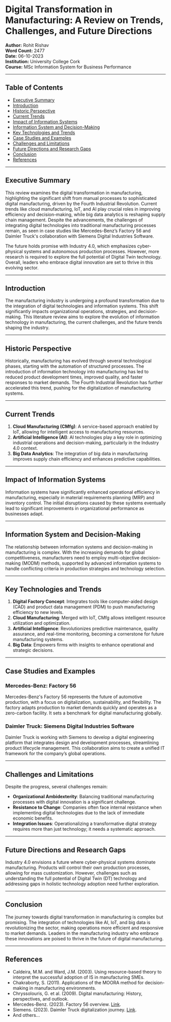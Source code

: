 # Digital Transformation in Manufacturing: A Review on Trends, Challenges, and Future Directions

**Author:** Rohit Rishav  
**Word Count:** 2477  
**Date:** 06-10-2023  
**Institution:** University College Cork  
**Course:** MSc Information System for Business Performance  

---

## Table of Contents
- [Executive Summary](#executive-summary)
- [Introduction](#introduction)
- [Historic Perspective](#historic-perspective)
- [Current Trends](#current-trends)
- [Impact of Information Systems](#impact-of-information-systems)
- [Information System and Decision-Making](#information-system-and-decision-making)
- [Key Technologies and Trends](#key-technologies-and-trends)
- [Case Studies and Examples](#case-studies-and-examples)
- [Challenges and Limitations](#challenges-and-limitations)
- [Future Directions and Research Gaps](#future-directions-and-research-gaps)
- [Conclusion](#conclusion)
- [References](#references)

---

## Executive Summary

This review examines the digital transformation in manufacturing, highlighting the significant shift from manual processes to sophisticated digital manufacturing, driven by the Fourth Industrial Revolution. Current trends like cloud manufacturing, IoT, and AI play crucial roles in improving efficiency and decision-making, while big data analytics is reshaping supply chain management. Despite the advancements, the challenges of integrating digital technologies into traditional manufacturing processes remain, as seen in case studies like Mercedes-Benz’s Factory 56 and Daimler Truck's collaboration with Siemens Digital Industries Software. 

The future holds promise with Industry 4.0, which emphasizes cyber-physical systems and autonomous production processes. However, more research is required to explore the full potential of Digital Twin technology. Overall, leaders who embrace digital innovation are set to thrive in this evolving sector.

---

## Introduction

The manufacturing industry is undergoing a profound transformation due to the integration of digital technologies and information systems. This shift significantly impacts organizational operations, strategies, and decision-making. This literature review aims to explore the evolution of information technology in manufacturing, the current challenges, and the future trends shaping the industry.

---

## Historic Perspective

Historically, manufacturing has evolved through several technological phases, starting with the automation of structured processes. The introduction of information technology into manufacturing has led to reduced product development times, improved quality, and faster responses to market demands. The Fourth Industrial Revolution has further accelerated this trend, pushing for the digitalization of manufacturing systems.

---

## Current Trends

1. **Cloud Manufacturing (CMfg)**: A service-based approach enabled by IoT, allowing for intelligent access to manufacturing resources.
2. **Artificial Intelligence (AI)**: AI technologies play a key role in optimizing industrial operations and decision-making, particularly in the Industry 4.0 context.
3. **Big Data Analytics**: The integration of big data in manufacturing improves supply chain efficiency and enhances predictive capabilities.

---

## Impact of Information Systems

Information systems have significantly enhanced operational efficiency in manufacturing, especially in material requirements planning (MRP) and inventory control. The initial disruptions caused by these systems eventually lead to significant improvements in organizational performance as businesses adapt.

---

## Information System and Decision-Making

The relationship between information systems and decision-making in manufacturing is complex. With the increasing demands for global competitiveness, manufacturers need to employ multi-objective decision-making (MODM) methods, supported by advanced information systems to handle conflicting criteria in production strategies and technology selection.

---

## Key Technologies and Trends

1. **Digital Factory Concept**: Integrates tools like computer-aided design (CAD) and product data management (PDM) to push manufacturing efficiency to new levels.
2. **Cloud Manufacturing**: Merged with IoT, CMfg allows intelligent resource utilization and optimization.
3. **Artificial Intelligence**: Revolutionizes predictive maintenance, quality assurance, and real-time monitoring, becoming a cornerstone for future manufacturing systems.
4. **Big Data**: Empowers firms with insights to enhance operational and strategic decisions.

---

## Case Studies and Examples

### Mercedes-Benz: Factory 56
Mercedes-Benz's Factory 56 represents the future of automotive production, with a focus on digitalization, sustainability, and flexibility. The factory adapts production to market demands quickly and operates as a zero-carbon facility. It sets a benchmark for digital manufacturing globally.

### Daimler Truck: Siemens Digital Industries Software
Daimler Truck is working with Siemens to develop a digital engineering platform that integrates design and development processes, streamlining product lifecycle management. This collaboration aims to create a unified IT framework for the company’s global operations.

---

## Challenges and Limitations

Despite the progress, several challenges remain:
- **Organizational Ambidexterity**: Balancing traditional manufacturing processes with digital innovation is a significant challenge.
- **Resistance to Change**: Companies often face internal resistance when implementing digital technologies due to the lack of immediate economic benefits.
- **Integration Issues**: Operationalizing a transformative digital strategy requires more than just technology; it needs a systematic approach.

---

## Future Directions and Research Gaps

Industry 4.0 envisions a future where cyber-physical systems dominate manufacturing. Products will control their own production processes, allowing for mass customization. However, challenges such as understanding the full potential of Digital Twin (DT) technology and addressing gaps in holistic technology adoption need further exploration.

---

## Conclusion

The journey towards digital transformation in manufacturing is complex but promising. The integration of technologies like AI, IoT, and big data is revolutionizing the sector, making operations more efficient and responsive to market demands. Leaders in the manufacturing industry who embrace these innovations are poised to thrive in the future of digital manufacturing.

---

## References

- Caldeira, M.M. and Ward, J.M. (2003). Using resource-based theory to interpret the successful adoption of IS in manufacturing SMEs.
- Chakraborty, S. (2011). Applications of the MOORA method for decision-making in manufacturing environments.
- Chryssolouris, G. et al. (2009). Digital manufacturing: History, perspectives, and outlook.
- Mercedes-Benz. (2023). Factory 56 overview. [Link](https://group.mercedes-benz.com/innovation/digitalisation/industry-4-0/opening-factory-56.html).
- Siemens. (2023). Daimler Truck digitalization journey. [Link](https://blogs.sw.siemens.com/teamcenter/daimler-truck-digitalization/).
- And others...
